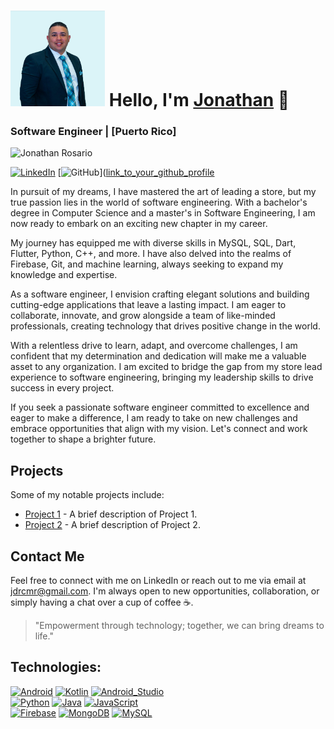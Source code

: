 
 # <img src="361915915_10230151076509671_4317979536851538415_n.jpg" alt="Jonathan" style="width: 30%; height: 30%;"> Hello, I'm [Jonathan](link_to_your_github_profile) 👋
### Software Engineer | [Puerto Rico]

![Jonathan Rosario](link_to_your_cover_image)

[![LinkedIn](https://img.shields.io/badge/LinkedIn-JonathanRosario-0077B5?style=flat-square&logo=linkedin&logoColor=white)](www.linkedin.com/in/jonathan-rosario-colón-483826238)
[![GitHub](https://img.shields.io/badge/GitHub-JDRCMR0830-black?style=flat-square&logo=github&logoColor=white)]([link_to_your_github_profile](https://github.com/jdrcmr0830)
<!-- Add more social media badges if you want -->

In pursuit of my dreams, I have mastered the art of leading a store, but my true passion lies in the world of software engineering. With a bachelor's degree in Computer Science and a master's in Software Engineering, I am now ready to embark on an exciting new chapter in my career.

My journey has equipped me with diverse skills in MySQL, SQL, Dart, Flutter, Python, C++, and more. I have also delved into the realms of Firebase, Git, and machine learning, always seeking to expand my knowledge and expertise.

As a software engineer, I envision crafting elegant solutions and building cutting-edge applications that leave a lasting impact. I am eager to collaborate, innovate, and grow alongside a team of like-minded professionals, creating technology that drives positive change in the world.

With a relentless drive to learn, adapt, and overcome challenges, I am confident that my determination and dedication will make me a valuable asset to any organization. I am excited to bridge the gap from my store lead experience to software engineering, bringing my leadership skills to drive success in every project.

If you seek a passionate software engineer committed to excellence and eager to make a difference, I am ready to take on new challenges and embrace opportunities that align with my vision. Let's connect and work together to shape a brighter future.

## Projects
Some of my notable projects include:
- [Project 1](link_to_project1_repo) - A brief description of Project 1.
- [Project 2](link_to_project2_repo) - A brief description of Project 2.
<!-- Add more projects if you want -->

## Contact Me
Feel free to connect with me on LinkedIn or reach out to me via email at [jdrcmr@gmail.com](mailto:jdrcmr@gmail.com). I'm always open to new opportunities, collaboration, or simply having a chat over a cup of coffee ☕.

> "Empowerment through technology; together, we can bring dreams to life."

<!-- Feel free to customize the above sections to best represent yourself and your work. Add or remove sections as needed. -->

## Technologies:
[![Android](https://img.shields.io/badge/Android-3DDC84?style=for-the-badge&logo=android&logoColor=white&labelColor=101010)]()
[![Kotlin](https://img.shields.io/badge/Kotlin-0095D5?style=for-the-badge&logo=kotlin&logoColor=white&labelColor=101010)]()
[![Android_Studio](https://img.shields.io/badge/Android_Studio-3DDC84?style=for-the-badge&logo=android-studio&logoColor=white&labelColor=101010)]()
</br>
[![Python](https://img.shields.io/badge/Python-yellow?style=for-the-badge&logo=python&logoColor=white&labelColor=101010)]()
[![Java](https://img.shields.io/badge/Java-007396?style=for-the-badge&logo=java&logoColor=white&labelColor=101010)]()
[![JavaScript](https://img.shields.io/badge/JavaScript-F7DF1E?style=for-the-badge&logo=javascript&logoColor=white&labelColor=101010)]()
</br>
[![Firebase](https://img.shields.io/badge/Firebase-FFCA28?style=for-the-badge&logo=firebase&logoColor=white&labelColor=101010)]()
[![MongoDB](https://img.shields.io/badge/MongoDB-47A248?style=for-the-badge&logo=mongodb&logoColor=white&labelColor=101010)]()
[![MySQL](https://img.shields.io/badge/MySQL-4479A1?style=for-the-badge&logo=mysql&logoColor=white&labelColor=101010)]()
</br>


